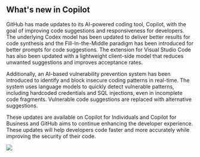 ## What's new in Copilot

GitHub has made updates to its AI-powered coding tool, Copilot, with the goal of improving code suggestions and responsiveness for developers. The underlying Codex model has been updated to deliver better results for code synthesis and the Fill-In-the-Middle paradigm has been introduced for better prompts for code suggestions. The extension for Visual Studio Code has also been updated with a lightweight client-side model that reduces unwanted suggestions and improves acceptance rates.

Additionally, an AI-based vulnerability prevention system has been introduced to identify and block insecure coding patterns in real-time. The system uses language models to quickly detect vulnerable patterns, including hardcoded credentials and SQL injections, even in incomplete code fragments. Vulnerable code suggestions are replaced with alternative suggestions.

These updates are available on Copilot for Individuals and Copilot for Business and GitHub aims to continue enhancing the developer experience. These updates will help developers code faster and more accurately while improving the security of their code.

![](image.webp)
